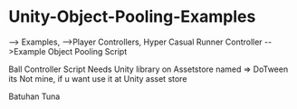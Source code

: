 # Unity-Object-Pooling-Examples

--> Examples,
-->Player Controllers, Hyper Casual Runner Controller
-->Example Object Pooling Script

Ball Controller Script Needs Unity library on Assetstore named => DoTween
its Not mine, if u want use it at Unity asset store

Batuhan Tuna
